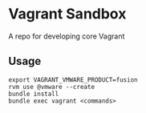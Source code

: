 # Vagrant Sandbox

A repo for developing core Vagrant

## Usage

```
export VAGRANT_VMWARE_PRODUCT=fusion
rvm use @vmware --create
bundle install
bundle exec vagrant <commands>
```
